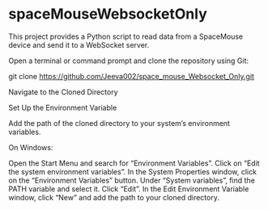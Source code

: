 # spaceMouseWebsocketOnly
This project provides a Python script to read data from a SpaceMouse device and send it to a WebSocket server.



Open a terminal or command prompt and clone the repository using Git:

git clone https://github.com/Jeeva002/space_mouse_Websocket_Only.git

Navigate to the Cloned Directory

Set Up the Environment Variable

Add the path of the cloned directory to your system’s environment variables.

On Windows:

Open the Start Menu and search for “Environment Variables”.
Click on “Edit the system environment variables”.
In the System Properties window, click on the “Environment Variables” button.
Under “System variables”, find the PATH variable and select it. Click “Edit”.
In the Edit Environment Variable window, click “New” and add the path to your cloned directory.
